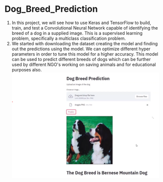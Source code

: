 # Dog_Breed_Prediction
1. In this project, we will see how to use Keras and TensorFlow to build, train, and test a Convolutional Neural Network capable of identifying the breed of a dog in a supplied image. This is a supervised learning problem, specifically a multiclass classification problem.
2. We started with downloading the dataset creating the model and finding out the predictions using the model. We can optimize different hyper parameters in order to tune this model for a higher accuracy. This model can be used to predict different breeds of dogs which can be further used by different NGO's working on saving animals and for educational purposes also.
![Result](result.png)



